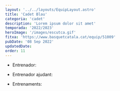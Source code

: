 ```yaml
---
layout: '../../layouts/EquipLayout.astro'
title: 'Cadet Blau'
categoria: 'cadet'
description: 'Lorem ipsum dolor sit amet'
temporada: '2022/2023'
heroImage: '/images/escutca.gif'
fitxa: 'https://www.basquetcatala.cat/equip/51009'
pubDate: '08 Sep 2022'
updatedDate:
order: 11
---
```


- Entrenador:

- Entrenador ajudant:

- Entrenaments:
